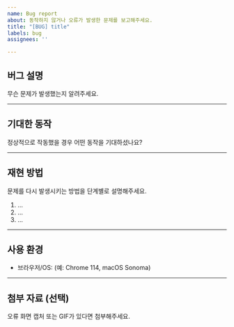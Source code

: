 ```yaml
---
name: Bug report
about: 동작하지 않거나 오류가 발생한 문제를 보고해주세요.
title: "[BUG] title"
labels: bug
assignees: ''

---
```


## 버그 설명

무슨 문제가 발생했는지 알려주세요.

---

## 기대한 동작

정상적으로 작동했을 경우 어떤 동작을 기대하셨나요?

---

## 재현 방법

문제를 다시 발생시키는 방법을 단계별로 설명해주세요.

1. ...
2. ...
3. ...

---

##  사용 환경

- 브라우저/OS: (예: Chrome 114, macOS Sonoma)

---

## 첨부 자료 (선택)

오류 화면 캡처 또는 GIF가 있다면 첨부해주세요.
